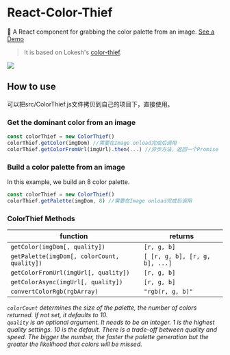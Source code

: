 # React-Color-Thief
🎨 A React component for grabbing the color palette from an image. [See a Demo](https://chensiun.github.io/react-color-thief/)
  >It is based on Lokesh's [color-thief](https://github.com/lokesh/color-thief/).

![](https://user-gold-cdn.xitu.io/2018/9/9/165be9299e074233?imageView2/0/w/1280/h/960/format/webp/ignore-error/1)

## How to use
可以把src/ColorThief.js文件拷贝到自己的项目下，直接使用。
### Get the dominant color from an image
```js
const colorThief = new ColorThief()
colorThief.getColor(imgDom) //需要在Image onload完成后调用
colorThief.getColorFromUrl(imgUrl).then(...) //异步方法，返回一个Promise
```

### Build a color palette from an image

In this example, we build an 8 color palette.

```js
const colorThief = new ColorThief()
colorThief.getPalette(imgDom, 8) //需要在Image onload完成后调用
```

### ColorThief Methods

| function | returns |
| --------|-------------|
| `getColor(imgDom[, quality])` | `[r, g, b]` |
| `getPalette(imgDom[, colorCount, quality])` | `[ [r, g, b], [r, g, b], ...]` |
| `getColorFromUrl(imgUrl[, quality])` | `[r, g, b]` |
| `getColorAsync(imgUrl[, quality])` | `[r, g, b]` |
| `convertColorRgb(rgbArray)` | `"rgb(r, g, b)"` |

*`colorCount` determines the size of the palette, the number of colors returned. If not set, it defaults to 10.*<br/>
*`quality` is an optional argument. It needs to be an integer. 1 is the highest quality settings. 10 is the default. There is a trade-off between quality and speed. The bigger the number, the faster the palette generation but the greater the likelihood that colors will be missed.*
